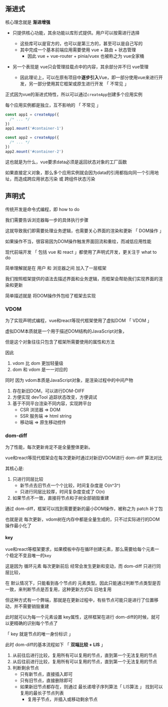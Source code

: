 ## 渐进式

核心理念就是 **渐进增强**

+ 只提供核心功能，其余功能以库形式提供。用户可以按需进行选择

  + 这些库可以是官方的，也可以是第三方的，甚至可以是自己写的
  + 其中完成一个基本前端应用需要使用 vue + 路由 + 状态管理
    + 因此 vue + vue-router + pinia/vuex 也被称之为 vue全家桶

+ 另一个表现是 vue只会管理挂载点中的内容，其余部分并不归 vue管理

  + 因此理论上，可以在原有项目中**逐步引入**Vue，即一部分使用vue来进行开发，另一部分使用其它框架或原生进行开发 「 不常见 」
  
  
  

正式因为vue的渐进式特性，所以可以通过`createApp`创建多个应用实例

每个应用实例都是独立，互不影响的 「 不常见 」

```js
const app1 = createApp({
  /* ... */
})
app1.mount('#container-1')

const app2 = createApp({
  /* ... */
})
app2.mount('#container-2')
```

这也就是为什么，vue要求data必须是返回状态对象的工厂函数

如果直接定义对象，那么多个应用实例就会因为data的引用都指向同一个引用地址，而造成跨应用状态污染 或 跨组件状态污染



## 声明式

传统开发是命令式编程，即 how to do

我们需要告诉浏览器每一步的具体执行步骤

这就导致我们即需要处理业务逻辑，也需要关心界面的渲染和更新 「 DOM操作 」

如果操作不当，很容易因为DOM操作触发界面回流和重绘，而减低应用性能



现代前端开发 「 包括 vue 和 react 」都使用了声明式开发，更关注于 what to do

简单理解就是在 用户 和 浏览器之间 加入了一层框架

我们按照框架提供的语法去描述界面和业务逻辑，而框架会帮助我们实现界面的渲染和更新

简单描述就是 将DOM操作外包给了框架去实现



### VDOM

为了实现声明式编程，vue和react等现代框架使用了虚拟DOM 「 VDOM 」

虚拟DOM本质就是一个用于描述DOM结构的JavaScript对象，

但是这个对象往往只包含了框架所需要使用的属性和方法

因此

1. vdom 比 dom 更加轻量级
2. dom 和 vdom 是一一对应的

同时 因为 vdom本质是JavaScript对象，是渲染过程中的中间产物

1. 存在新旧DOM，可以进行DOM-DIFF
2. 方便实现 devTool 追踪状态改变，方便调试
3. 基于不同平台渲染不同内容，实现跨平台
   + CSR 浏览器 => DOM
   + SSR 服务端 => html string
   + 移动端 => 原生移动控件



### dom-diff

为了性能，每次更新肯定不是全量整体更新。

vue和react等现代框架会在每次更新时通过对新旧VDOM进行 dom-diff 算法对比

其核心是:

1. 只进行同层比较
   + 新节点去旧节点一个个比较，时间复杂度是 O(n^3^)
   + 只进行同层比较厚，时间复杂度变成了 O(n)
2. 如果节点不一致，直接将节点和子树全部销毁重建

通过 dom-diff，框架可以找到需要更新的最小DOM操作，被称之为 patch 补丁包

也就是说 每次更新，vdom树在内存中都是全量生成的，只不过实际进行的DOM操作最小化了



#### key

vue和react等框架要求，如果模板中存在循环创建元素，那么需要给每个元素一个稳定不变且唯一的`key`



这是因为 循环元素 每次更新前后 经常会发生更新和变动，而 dom-diff 只进行同层比较，

在 默认情况下，只能看到各个节点的 元素类型。因此只能通过判断节点类型是否一致，来判断节点是否复用，这种更新方式叫 旧地复用



但这种方式有一个弊端，那就是在更新过程中，有些节点可能只是进行了位置移动，并不需要销毁重建

此时就可以为每一个元素设置 key属性，这样框架在进行 dom-diff的时候，就可以更精确的识别每个节点了

「 key 就是节点的唯一身份标识 」

此时 dom-diff的基本流程如下 「  **双端比较 + LIS**   」

1. 从前往后进行比较，复用所有可以复用的节点，直到第一个无法复用的节点
2. 从后往前进行比较，复用所有可以复用的节点，直到第一个无法复用的节点
3. 判断剩余节点
   + 只有新节点，直接插入即可
   + 只有旧节点，直接删除即可
   + 如果新旧节点都存在，则通过 最长递增子序列算法「 LIS算法 」 找到可以复用的最长子节点列表
     + 复用子节点，并插入或移动剩余节点